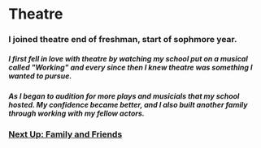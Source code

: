 # Theatre
### I joined theatre end of freshman, start of sophmore year.
##### I first fell in love with theatre by watching my school put on a musical called "Working" and every since then I knew theatre was something I wanted to pursue.
##### As I began to audition for more plays and musicials that my school hosted. My confidence became better, and I also built another family through working with my fellow actors.


### [Next Up: Family and Friends](https://trinlanae.github.io/All-About-Trin/Familyandfriends)

